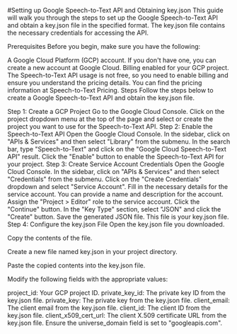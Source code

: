 #Setting up Google Speech-to-Text API and Obtaining key.json
This guide will walk you through the steps to set up the Google Speech-to-Text API and obtain a key.json file in the specified format. The key.json file contains the necessary credentials for accessing the API.

Prerequisites
Before you begin, make sure you have the following:

A Google Cloud Platform (GCP) account. If you don't have one, you can create a new account at Google Cloud.
Billing enabled for your GCP project. The Speech-to-Text API usage is not free, so you need to enable billing and ensure you understand the pricing details. You can find the pricing information at Speech-to-Text Pricing.
Steps
Follow the steps below to create a Google Speech-to-Text API and obtain the key.json file.

Step 1: Create a GCP Project
Go to the Google Cloud Console.
Click on the project dropdown menu at the top of the page and select or create the project you want to use for the Speech-to-Text API.
Step 2: Enable the Speech-to-Text API
Open the Google Cloud Console.
In the sidebar, click on "APIs & Services" and then select "Library" from the submenu.
In the search bar, type "Speech-to-Text" and click on the "Google Cloud Speech-to-Text API" result.
Click the "Enable" button to enable the Speech-to-Text API for your project.
Step 3: Create Service Account Credentials
Open the Google Cloud Console.
In the sidebar, click on "APIs & Services" and then select "Credentials" from the submenu.
Click on the "Create Credentials" dropdown and select "Service Account".
Fill in the necessary details for the service account. You can provide a name and description for the account.
Assign the "Project > Editor" role to the service account.
Click the "Continue" button.
In the "Key Type" section, select "JSON" and click the "Create" button.
Save the generated JSON file. This file is your key.json file.
Step 4: Configure the key.json File
Open the key.json file you downloaded.

Copy the contents of the file.

Create a new file named key.json in your project directory.

Paste the copied contents into the key.json file.

Modify the following fields with the appropriate values:

project_id: Your GCP project ID.
private_key_id: The private key ID from the key.json file.
private_key: The private key from the key.json file.
client_email: The client email from the key.json file.
client_id: The client ID from the key.json file.
client_x509_cert_url: The client X.509 certificate URL from the key.json file.
Ensure the universe_domain field is set to "googleapis.com".
